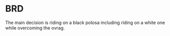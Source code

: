 # BRD

The main decision is riding on a black polosa including riding on a white one while overcoming the ovrag.

